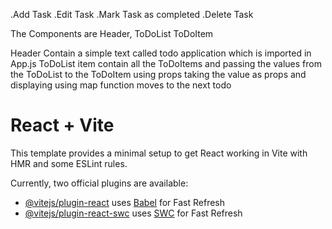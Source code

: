 .Add Task
.Edit Task
.Mark Task as completed
.Delete Task

The Components are 
Header,
ToDoList
ToDoItem

Header Contain a simple text called todo application which is imported in App.js
ToDoList item contain all the ToDoItems and passing the values from the ToDoList to the ToDoItem using props
taking the value as props and displaying using map function moves to the next todo











# React + Vite

This template provides a minimal setup to get React working in Vite with HMR and some ESLint rules.

Currently, two official plugins are available:

- [@vitejs/plugin-react](https://github.com/vitejs/vite-plugin-react/blob/main/packages/plugin-react/README.md) uses [Babel](https://babeljs.io/) for Fast Refresh
- [@vitejs/plugin-react-swc](https://github.com/vitejs/vite-plugin-react-swc) uses [SWC](https://swc.rs/) for Fast Refresh
